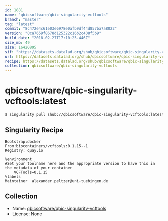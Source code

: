 ```yaml
---
id: 1881
name: "qbicsoftware/qbic-singularity-vcftools"
branch: "master"
tag: "latest"
commit: "8c472e4c61e03e6978e0afb9df44d857ba7a8022"
version: "0ca7659f8678d125322c16b2c408f5b9"
build_date: "2018-02-27T17:10:25.446Z"
size_mb: 49
size: 16420895
sif: "https://datasets.datalad.org/shub/qbicsoftware/qbic-singularity-vcftools/latest/2018-02-27-8c472e4c-0ca7659f/0ca7659f8678d125322c16b2c408f5b9.simg"
url: https://datasets.datalad.org/shub/qbicsoftware/qbic-singularity-vcftools/latest/2018-02-27-8c472e4c-0ca7659f/
recipe: https://datasets.datalad.org/shub/qbicsoftware/qbic-singularity-vcftools/latest/2018-02-27-8c472e4c-0ca7659f/Singularity
collection: qbicsoftware/qbic-singularity-vcftools
---
```


# qbicsoftware/qbic-singularity-vcftools:latest

```bash
$ singularity pull shub://qbicsoftware/qbic-singularity-vcftools:latest
```

## Singularity Recipe

```singularity
Bootstrap:docker
From:biocontainers/vcftools:0.1.15--1
Registry: quay.io

%environment
#Set your toolname here and the appropriate version to have this in the metadata of your container
    VCFTools=0.1.15
%labels
Maintainer	alexander.peltzer@uni-tuebingen.de
```

## Collection

 - Name: [qbicsoftware/qbic-singularity-vcftools](https://github.com/qbicsoftware/qbic-singularity-vcftools)
 - License: None

